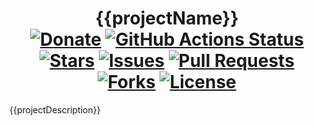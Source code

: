 <div align="center">
<h1>{{projectName}}<br>
<a href="https://chse.dev/donate"><img alt="Donate" src="https://img.shields.io/badge/Donate_To_This_Project-brightgreen"></a>
<a href="https://github.com/{{userName}}/{{projectName}}/actions/workflows/linter.yml"><img alt="GitHub Actions Status" src="https://github.com/{{userName}}/{{projectName}}/actions/workflows/linter.yml/badge.svg"></a>
<a href="https://github.com/{{userName}}/{{projectName}}/stargazers"><img alt="Stars" src="https://img.shields.io/github/stars/{{userName}}/{{projectName}}"></a>
<a href="https://github.com/{{userName}}/{{projectName}}/issues"><img alt="Issues" src="https://img.shields.io/github/issues/{{userName}}/{{projectName}}"></a>
<a href="https://github.com/{{userName}}/{{projectName}}/pulls"><img alt="Pull Requests" src="https://img.shields.io/github/issues-pr/{{userName}}/{{projectName}}"></a>
<a href="https://github.com/{{userName}}/{{projectName}}/network"><img alt="Forks" src="https://img.shields.io/github/forks/{{userName}}/{{projectName}}"></a>
<a href="https://github.com/{{userName}}/{{projectName}}/blob/main/LICENSE.md"><img alt="License" src="https://img.shields.io/github/license/{{userName}}/{{projectName}}"></a>
</h1></div>

{{projectDescription}}
